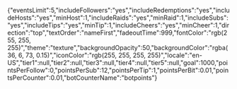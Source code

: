 {"eventsLimit":5,"includeFollowers":"yes","includeRedemptions":"yes","includeHosts":"yes","minHost":1,"includeRaids":"yes","minRaid":1,"includeSubs":"yes","includeTips":"yes","minTip":1,"includeCheers":"yes","minCheer":1,"direction":"top","textOrder":"nameFirst","fadeoutTime":999,"fontColor":"rgb(255, 255, 255)","theme":"texture","backgroundOpacity":50,"backgroundColor":"rgba(36, 6, 73, 0.15)","iconColor":"rgb(255, 255, 255, 255)","locale":"en-US","tier1":null,"tier2":null,"tier3":null,"tier4":null,"tier5":null,"goal":1000,"pointsPerFollow":0,"pointsPerSub":12,"pointsPerTip":1,"pointsPerBit":0.01,"pointsPerCounter":0.01,"botCounterName":"botpoints"}